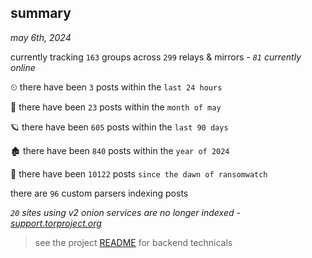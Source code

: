 
## summary
_may 6th, 2024_

currently tracking `163` groups across `299` relays & mirrors - _`81` currently online_

⏲ there have been `3` posts within the `last 24 hours`

🦈 there have been `23` posts within the `month of may`

🪐 there have been `605` posts within the `last 90 days`

🏚 there have been `840` posts within the `year of 2024`

🦕 there have been `10122` posts `since the dawn of ransomwatch`

there are `96` custom parsers indexing posts

_`20` sites using v2 onion services are no longer indexed - [support.torproject.org](https://support.torproject.org/onionservices/v2-deprecation/)_

> see the project [README](https://github.com/joshhighet/ransomwatch#ransomwatch--) for backend technicals
